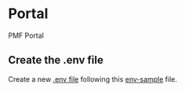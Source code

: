 # Portal
PMF Portal


## Create the .env file
Create a new [.env file](./.env) following this [env-sample](./env-sample) file.